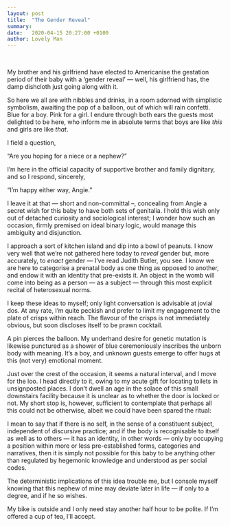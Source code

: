 ```yaml
---
layout: post
title:  "The Gender Reveal"
summary: 
date:   2020-04-15 20:27:00 +0100
author: Lovely Man
---
```

<br>

My brother and his girlfriend have elected to Americanise the gestation period of their baby with a ‘gender reveal’ — well, his girlfriend has, the damp dishcloth just going along with it.

So here we all are with nibbles and drinks, in a room adorned with simplistic symbolism, awaiting the pop of a balloon, out of which will rain confetti. Blue for a boy. Pink for a girl. I endure through both ears the guests most delighted to be here, who inform me in absolute terms that boys are like _this_ and girls are like _that_.

I field a question,

“Are you hoping for a niece or a nephew?”

I’m here in the official capacity of supportive brother and family dignitary, and so I respond, sincerely,

“I’m happy either way, Angie.”

I leave it at that — short and non-committal –, concealing from Angie a secret wish for this baby to have both sets of genitalia. I hold this wish only out of detached curiosity and sociological interest; I wonder how such an occasion, firmly premised on ideal binary logic, would manage this ambiguity and disjunction.

I approach a sort of kitchen island and dip into a bowl of peanuts. I know very well that we’re not gathered here today to _reveal_ gender but, more accurately, to _enact_ gender — I’ve read Judith Butler, you see. I know we are here to categorise a prenatal body as one thing as opposed to another, and endow it with an identity that pre-exists it. An object in the womb will come into being as a person — as a subject — through this most explicit recital of heterosexual norms.

I keep these ideas to myself; only light conversation is advisable at jovial dos. At any rate, I’m quite peckish and prefer to limit my engagement to the plate of crisps within reach. The flavour of the crisps is not immediately obvious, but soon discloses itself to be prawn cocktail.

A pin pierces the balloon. My underhand desire for genetic mutation is likewise punctured as a shower of blue ceremoniously inscribes the unborn body with meaning. It’s a boy, and unknown guests emerge to offer hugs at this (not very) emotional moment.

Just over the crest of the occasion, it seems a natural interval, and I move for the loo. I head directly to it, owing to my acute gift for locating toilets in unsignposted places. I don’t dwell an age in the solace of this small downstairs facility because it is unclear as to whether the door is locked or not. My short stop is, however, sufficient to contemplate that perhaps all this could not be otherwise, albeit we could have been spared the ritual:

I mean to say that if there is no self, in the sense of a constituent subject, independent of discursive practice; and if the body is recognisable to itself as well as to others — it has an identity, in other words — only by occupying a position within more or less pre-established forms, categories and narratives, then it is simply not possible for this baby to be anything other than regulated by hegemonic knowledge and understood as per social codes.

The deterministic implications of this idea trouble me, but I console myself knowing that this nephew of mine may deviate later in life — if only to a degree, and if he so wishes.

My bike is outside and I only need stay another half hour to be polite. If I’m offered a cup of tea, I’ll accept.

